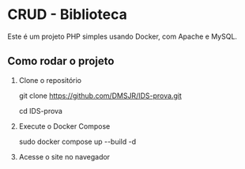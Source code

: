 # CRUD - Biblioteca

Este é um projeto PHP simples usando Docker, com Apache e MySQL.

## Como rodar o projeto

1. Clone o repositório
    
    git clone https://github.com/DMSJR/IDS-prova.git

    cd IDS-prova
    

2. Execute o Docker Compose
   
    sudo docker compose up --build -d
   

3. Acesse o site no navegador
    


